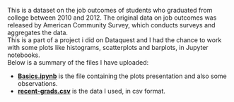This is a dataset on the job outcomes of students who graduated from college between 2010 and 2012. The original data on job outcomes was released by American
Community Survey, which conducts surveys and aggregates the data.\
This is a part of a project i did on Dataquest and I had the chance to work with some plots like histograms, scatterplots and barplots, in Jupyter notebooks.\
Below is a summary of the files I have uploaded:
- [**Basics.ipynb**](https://github.com/AngelosTheodorakis/Data_Analysis_Projects/blob/master/Visualizing%20Earnings%20Based%20On%20College%20Majors/Basics.ipynb) is the file containing the plots presentation and also some observations.
- [**recent-grads.csv**](https://github.com/AngelosTheodorakis/Data_Analysis_Projects/blob/master/Visualizing%20Earnings%20Based%20On%20College%20Majors/recent-grads.csv) is the data I used, in csv format.
